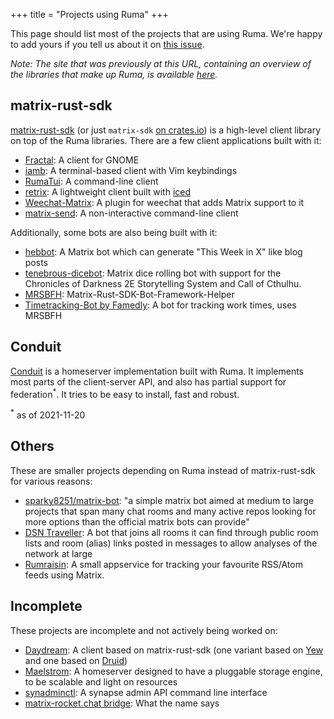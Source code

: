 +++
title = "Projects using Ruma"
+++

This page should list most of the projects that are using Ruma. We're happy to
add yours if you tell us about it on
[this issue](https://github.com/ruma/ruma.github.io/issues/19).

*Note: The site that was previously at this URL, containing an overview of the
libraries that make up Ruma, is available [here](/docs/crates/).*

## matrix-rust-sdk

[matrix-rust-sdk] (or just `matrix-sdk` [on crates.io][matrix-sdk]) is a
high-level client library on top of the Ruma libraries. There are a few client
applications built with it:

* [Fractal]: A client for GNOME
* [iamb]: A terminal-based client with Vim keybindings
* [RumaTui]: A command-line client
* [retrix]: A lightweight client built with [iced]
* [Weechat-Matrix]: A plugin for weechat that adds Matrix support to it
* [matrix-send]: A non-interactive command-line client

Additionally, some bots are also being built with it:

* [hebbot]: A Matrix bot which can generate "This Week in X" like blog posts
* [tenebrous-dicebot]: Matrix dice rolling bot with support for the Chronicles of Darkness 2E Storytelling System and Call of Cthulhu.
* [MRSBFH]\: Matrix-Rust-SDK-Bot-Framework-Helper
* [Timetracking-Bot by Famedly]: A bot for tracking work times, uses MRSBFH

[matrix-rust-sdk]: https://github.com/matrix-org/matrix-rust-sdk#matrix-rust-sdk
[matrix-sdk]: https://crates.io/crates/matrix-sdk

[Fractal]: https://gitlab.gnome.org/World/fractal
[iamb]: https://iamb.chat
[RumaTui]: https://github.com/DevinR528/RumaTui#readme
[retrix]: https://git.graven.dev/amanda/retrix
[iced]: https://github.com/hecrj/iced#readme
[Weechat-Matrix]: https://github.com/poljar/weechat-matrix-rs#readme
[matrix-send]: https://github.com/tilosp/matrix-send-rs#readme

[hebbot]: https://github.com/haecker-felix/hebbot
[tenebrous-dicebot]: https://git.agnos.is/projectmoon/tenebrous-dicebot
[MRSBFH]: https://github.com/MTRNord/mrsbfh#readme
[Timetracking-Bot by Famedly]: https://gitlab.com/famedly/bots/timetracking

## Conduit

[Conduit] is a homeserver implementation built with Ruma. It implements most
parts of the client-server API, and also has partial support for
federation<sup>\*</sup>. It tries to be easy to install, fast and robust.

<sup>\*</sup> as of 2021-11-20

[Conduit]: https://conduit.rs/

## Others

These are smaller projects depending on Ruma instead of matrix-rust-sdk for
various reasons:

* [sparky8251/matrix-bot]: "a simple matrix bot aimed at medium to large
  projects that span many chat rooms and many active repos looking for more
  options than the official matrix bots can provide"
* [DSN Traveller]: A bot that joins all rooms it can find through public room
  lists and room (alias) links posted in messages to allow analyses of the
  network at large
* [Rumraisin]: A small appservice for tracking your favourite RSS/Atom feeds
  using Matrix.

[sparky8251/matrix-bot]: https://github.com/sparky8251/matrix-bot#readme
[DSN Traveller]: https://dsn.tm.kit.edu/matrix/traveller/explained.html
[Rumraisin]: https://zluudg.gitlab.io/rumraisin/

## Incomplete

These projects are incomplete and not actively being worked on:

* [Daydream]: A client based on matrix-rust-sdk (one variant based on
  [Yew](https://yew.rs/docs/en/) and one based on
  [Druid](https://github.com/linebender/druid#druid))
* [Maelstrom]: A homeserver designed to have a pluggable storage engine, to be
  scalable and light on resources
* [synadminctl]: A synapse admin API command line interface
* [matrix-rocket.chat bridge]: What the name says

[Maelstrom]: https://github.com/maelstrom-rs/maelstrom#readme
[Daydream]: https://github.com/daydream-mx?type=source
[synadminctl]: https://github.com/florianjacob/synadminctl#readme
[matrix-rocket.chat bridge]: https://github.com/exul/matrix-rocketchat#readme
